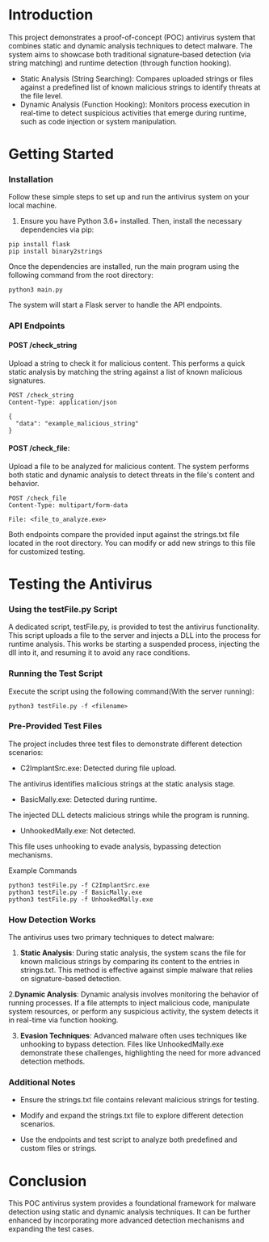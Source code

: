 # Introduction

This project demonstrates a proof-of-concept (POC) antivirus system that combines static and dynamic analysis techniques to detect malware. The system aims to showcase both traditional signature-based detection (via string matching) and runtime detection (through function hooking). 

- Static Analysis (String Searching): Compares uploaded strings or files against a predefined list of known malicious strings to identify threats at the file level.
- Dynamic Analysis (Function Hooking): Monitors process execution in real-time to detect suspicious activities that emerge during runtime, such as code injection or system manipulation.

# Getting Started

### Installation

Follow these simple steps to set up and run the antivirus system on your local machine.

1. Ensure you have Python 3.6+ installed. Then, install the necessary dependencies via pip:

```
pip install flask
pip install binary2strings
```

Once the dependencies are installed, run the main program using the following command from the root directory:
```
python3 main.py
```
The system will start a Flask server to handle the API endpoints.



### API Endpoints

#### POST /check_string

Upload a string to check it for malicious content. This performs a quick static analysis by matching the string against a list of known malicious signatures.

```
POST /check_string
Content-Type: application/json

{
  "data": "example_malicious_string"
}
```

#### POST /check_file: 

Upload a file to be analyzed for malicious content. The system performs both static and dynamic analysis to detect threats in the file's content and behavior.

```
POST /check_file
Content-Type: multipart/form-data

File: <file_to_analyze.exe>
```

Both endpoints compare the provided input against the strings.txt file located in the root directory. You can modify or add new strings to this file for customized testing.

# Testing the Antivirus

### Using the testFile.py Script

A dedicated script, testFile.py, is provided to test the antivirus functionality. This script uploads a file to the server and injects a DLL into the process for runtime analysis. This works be starting a suspended process, injecting the dll into it, and resuming it to avoid any race conditions.

### Running the Test Script

Execute the script using the following command(With the server running):

```
python3 testFile.py -f <filename>
```
### Pre-Provided Test Files

The project includes three test files to demonstrate different detection scenarios:

- C2ImplantSrc.exe: Detected during file upload.

The antivirus identifies malicious strings at the static analysis stage.

- BasicMally.exe: Detected during runtime.

The injected DLL detects malicious strings while the program is running.

- UnhookedMally.exe: Not detected.

This file uses unhooking to evade analysis, bypassing detection mechanisms.

Example Commands

```
python3 testFile.py -f C2ImplantSrc.exe
python3 testFile.py -f BasicMally.exe
python3 testFile.py -f UnhookedMally.exe
```

### How Detection Works

The antivirus uses two primary techniques to detect malware:

1. **Static Analysis**: During static analysis, the system scans the file for known malicious strings by comparing its content to the entries in strings.txt. This method is effective against simple malware that relies on signature-based detection.

2.**Dynamic Analysis**: Dynamic analysis involves monitoring the behavior of running processes. If a file attempts to inject malicious code, manipulate system resources, or perform any suspicious activity, the system detects it in real-time via function hooking.

3. **Evasion Techniques**: Advanced malware often uses techniques like unhooking to bypass detection. Files like UnhookedMally.exe demonstrate these challenges, highlighting the need for more advanced detection methods.


### Additional Notes

- Ensure the strings.txt file contains relevant malicious strings for testing.

- Modify and expand the strings.txt file to explore different detection scenarios.

- Use the endpoints and test script to analyze both predefined and custom files or strings.

# Conclusion

This POC antivirus system provides a foundational framework for malware detection using static and dynamic analysis techniques. It can be further enhanced by incorporating more advanced detection mechanisms and expanding the test cases.
